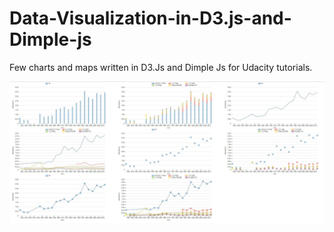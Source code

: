 # Data-Visualization-in-D3.js-and-Dimple-js
Few charts and maps written in D3.Js and Dimple Js for Udacity tutorials.

![Alt text](https://github.com/vishalshubham/Data-Visualization-in-D3.js-and-Dimple-js/blob/master/All_Charts.JPG "Optional title")

